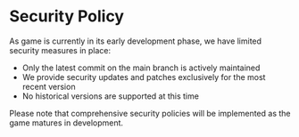 # Security Policy

As game is currently in its early development phase, we have limited security measures in place:

- Only the latest commit on the main branch is actively maintained
- We provide security updates and patches exclusively for the most recent version
- No historical versions are supported at this time

Please note that comprehensive security policies will be implemented as the game matures in development.
